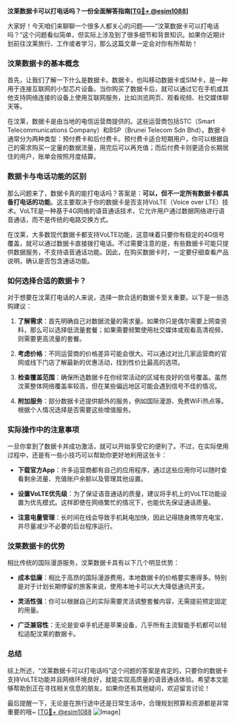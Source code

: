 **汶莱数据卡可以打电话吗？一份全面解答指南[[TG💪+ @esim1088](https://t.me/s/esim1088)]**

大家好！今天咱们来聊聊一个很多人都关心的问题——“汶莱数据卡可以打电话吗？”这个问题看似简单，但实际上涉及到了很多细节和背景知识。如果你近期计划前往汶莱旅行、工作或者学习，那么这篇文章一定会对你有所帮助！

### 汶莱数据卡的基本概念

首先，让我们了解一下什么是数据卡。数据卡，也叫移动数据卡或SIM卡，是一种用于连接互联网的小型芯片设备。当你购买了数据卡后，就可以通过它在手机或其他支持网络连接的设备上使用互联网服务，比如浏览网页、观看视频、社交媒体聊天等。

在汶莱，数据卡是由当地的电信运营商提供的。这些运营商包括STC（Smart Telecommunications Company）和BSP（Brunei Telecom Sdn Bhd）。数据卡通常分为两种类型：预付费卡和后付费卡。预付费卡适合短期用户，你可以根据自己的需求购买一定量的数据流量，用完后可以再充值；而后付费卡则更适合长期居住的用户，账单会按照月度结算。

### 数据卡与电话功能的区别

那么问题来了，数据卡真的能打电话吗？答案是：**可以，但不一定所有数据卡都具备打电话的功能**。这主要取决于你的数据卡是否支持VoLTE（Voice over LTE）技术。VoLTE是一种基于4G网络的语音通话技术，它允许用户通过数据网络进行语音通话，而不是传统的电路交换方式。

在汶莱，大多数现代数据卡都支持VoLTE功能，这意味着只要你有稳定的4G信号覆盖，就可以通过数据卡直接拨打电话。不过需要注意的是，有些数据卡可能只提供数据服务，不支持语音通话功能。因此，在购买数据卡时，一定要仔细查看产品说明，确认是否包含通话功能。

### 如何选择合适的数据卡？

对于想要在汶莱打电话的人来说，选择一款合适的数据卡至关重要。以下是一些选购建议：

1. **了解需求**：首先明确自己对数据流量的需求量。如果你只是偶尔需要上网查资料，那么可以选择低流量套餐；如果需要频繁使用社交媒体或观看高清视频，则需要更高流量的套餐。
   
2. **考虑价格**：不同运营商的价格差异可能会很大。可以通过对比几家运营商的官网或线下门店了解最新的优惠活动，找到性价比最高的选项。

3. **检查覆盖范围**：确保所选数据卡在你经常活动的区域有良好的信号覆盖。虽然汶莱整体网络覆盖率较高，但在某些偏远地区可能会遇到信号不佳的情况。

4. **附加服务**：部分数据卡还提供额外的服务，例如国际漫游、免费WiFi热点等。根据个人情况选择是否需要这些增值服务。

### 实际操作中的注意事项

一旦你拿到了数据卡并成功激活，就可以开始享受它的便利了。不过，在实际使用过程中，还是有一些小技巧可以帮助你更好地利用这张卡：

- **下载官方App**：许多运营商都有自己的应用程序，通过这些应用你可以随时查看剩余流量、充值账户余额以及管理其他设置。
  
- **设置VoLTE优先级**：为了保证语音通话的质量，建议将手机上的VoLTE功能设置为优先模式。这样即使在网络繁忙的情况下，也能优先保证通话质量。

- **注意电量管理**：长时间在线会导致手机耗电加快，因此记得随身携带充电宝，并尽量减少不必要的后台程序运行。

### 汶莱数据卡的优势

相比传统的国际漫游服务，汶莱数据卡具有以下几个明显优势：

- **成本低廉**：相比于高昂的国际漫游费用，本地数据卡的价格要实惠得多。特别是对于计划长期停留的旅客来说，使用本地卡可以大大降低通讯开支。
  
- **灵活性强**：你可以根据自己的实际需要灵活调整套餐内容，无需提前预定固定的用量。

- **广泛兼容性**：无论是安卓手机还是苹果设备，几乎所有主流智能手机都可以轻松适配汶莱的数据卡。

### 总结

综上所述，“汶莱数据卡可以打电话吗”这个问题的答案是肯定的，只要你的数据卡支持VoLTE功能并且网络环境良好，就能实现高质量的语音通话体验。希望本文能够帮助到正在寻找相关信息的朋友。如果你还有其他疑问，欢迎留言讨论！

最后提醒一下，无论是在旅行途中还是日常生活中，合理规划预算和资源都是非常重要的哦~ [[TG💪+ @esim1088](https://t.me/s/esim1088) ![Image](https://i.postimg.cc/4NQfJmqS/Snipaste-2025-05-13-00-14-12.png)]
